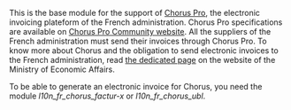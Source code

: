 This is the base module for the support of [Chorus
Pro](https://chorus-pro.gouv.fr/), the electronic invoicing plateform of
the French administration. Chorus Pro specifications are available on
[Chorus Pro Community
website](https://communaute-chorus-pro.finances.gouv.fr/). All the
suppliers of the French administration must send their invoices through
Chorus Pro. To know more about Chorus and the obligation to send
electronic invoices to the French administration, read [the dedicated
page](https://www.economie.gouv.fr/entreprises/marches-publics-facture-electronique)
on the website of the Ministry of Economic Affairs.

To be able to generate an electronic invoice for Chorus, you need the
module *l10n_fr_chorus_factur-x* or *l10n_fr_chorus_ubl*.
